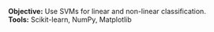 **Objective:** Use SVMs for linear and non-linear classification.  
**Tools:** Scikit-learn, NumPy, Matplotlib
